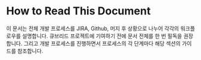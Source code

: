 # How to Read This Document

이 문서는 전체 개발 프로세스를 JIRA, Github, 머지 후 상황으로 나누어 각각의 워크플로우를 설명합니다. 큐브리드 프로젝트에 기여하기 전에 문서 전체를 한 번 필독을 권장합니다. 그리고 개발 프로세스를 진행하면서 프로세스의 각 단계마다 해당 섹션의 가이드를 참조합니다.

